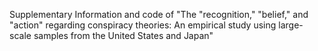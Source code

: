 Supplementary Information and code of "The "recognition," "belief," and "action" regarding conspiracy theories: An empirical study using large-scale samples from the United States and Japan"

